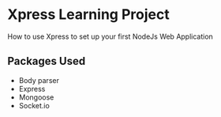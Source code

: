 
# Xpress Learning Project

How to use Xpress to set up your first NodeJs Web  Application

## Packages Used
* Body parser
* Express
* Mongoose
* Socket.io